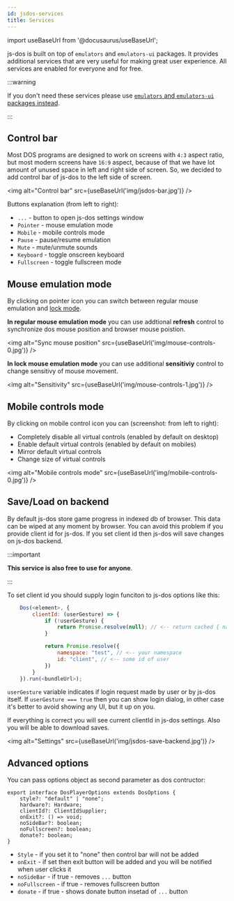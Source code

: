 ```yaml
---
id: jsdos-services
title: Services
---
```

import useBaseUrl from '@docusaurus/useBaseUrl';

js-dos is built on top of `emulators` and `emulators-ui` packages. It provides additional services that are very useful for making great user experience.
All services are enabled for everyone and for free.

:::warning

If you don't need these services please use [`emulators` and `emulators-ui` packages instead](browser.md#2-using-emulators-ui-without-js-dos-services).

:::

## Control bar

Most DOS programs are designed to work on screens with `4:3` aspect ratio, but most modern screens have `16:9` aspect, because of that we have lot amount of unused space in left and right side of screen. So, we decided to add control bar of js-dos to the left side of screen.

<img alt="Control bar" src={useBaseUrl('img/jsdos-bar.jpg')} />

Buttons explanation (from left to right):
* `...` - button to open js-dos settings window
* `Pointer` - mouse emulation mode
* `Mobile` - mobile controls mode
* `Pause` - pause/resume emulation
* `Mute` - mute/unmute sounds
* `Keyboard` - toggle onscreen keyboard
* `Fullscreen` - toggle fullscreen mode

## Mouse emulation mode

By clicking on pointer icon you can switch between regular mouse emulation and [lock mode](mouse-locking.md).

**In regular mouse emulation mode** you can use addtional **refresh** control to synchronize
dos mouse position and browser mouse poistion.

<img alt="Sync mouse position" src={useBaseUrl('img/mouse-controls-0.jpg')} />

**In lock mouse emulation mode** you can use additional **sensitiviy** control to change sensitivy of mouse movement.

<img alt="Sensitivity" src={useBaseUrl('img/mouse-controls-1.jpg')} />

## Mobile controls mode

By clicking on mobile control icon you can (screenshot: from left to right):
* Completely disable all virtual controls (enabled by default on desktop)
* Enable default virtual controls (enabled by default on mobiles)
* Mirror default virtual controls
* Change size of virtual controls

<img alt="Mobile controls mode" src={useBaseUrl('img/mobile-controls-0.jpg')} />

## Save/Load on backend

By default js-dos store game progress in indexed db of browser. This data can be wiped at any moment by browser.
You can avoid this problem if you provide client id for js-dos. If you set client id then js-dos will save changes
on js-dos backend. 

:::important

**This service is also free to use for anyone**.

:::

To set client id you should supply login funciton to js-dos options like this:
```js
	Dos(<element>, {
		clientId: (userGesture) => {
			if (!userGesture) {
				return Promise.resolve(null); // <-- return cached { namespace, id } or null
			}

			return Promise.resolve({
				namespace: "test", // <-- your namespace
				id: "client", // <-- some id of user
			})
		}
	}).run(<bundleUrl>);
```

`userGesture` variable indicates if login request made by user or by js-dos itself. If `userGesture === true` then you can
show login dialog, in other case it's better to avoid showing any UI, but it up on you.

If everything is correct you will see current clientId in js-dos settings. Also you will be able to download saves.


<img alt="Settings" src={useBaseUrl('img/jsdos-save-backend.jpg')} />

## Advanced options

You can pass options object as second parameter as dos contructor:

```
export interface DosPlayerOptions extends DosOptions {
    style?: "default" | "none";
    hardware?: Hardware;
    clientId?: ClientIdSupplier;
    onExit?: () => void;
    noSideBar?: boolean;
    noFullscreen?: boolean;
    donate?: boolean;
}
```

* `Style` - if you set it to "none" then control bar will not be added
* `onExit` - if set then exit button will be added and you will be notified when user clicks it
* `noSideBar` - if true - removes `...` button
* `noFullscreen` - if true - removes fullscreen button
* `donate` - if true - shows donate button insetad of `...` button